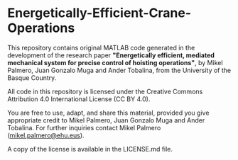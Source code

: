 # Energetically-Efficient-Crane-Operations

This repository contains original MATLAB code generated in the development of the research paper **"Energetically efficient, mediated mechanical system for precise control of hoisting operations"**, by Mikel Palmero, Juan Gonzalo Muga and Ander Tobalina, from the University of the Basque Country.

All code in this repository is licensed under the Creative Commons Attribution 4.0 International License (CC BY 4.0).

You are free to use, adapt, and share this material, provided you give appropriate credit to Mikel Palmero, Juan Gonzalo Muga and Ander Tobalina. For further inquiries contact Mikel Palmero (mikel.palmero@ehu.eus).

A copy of the license is available in the LICENSE.md file.
